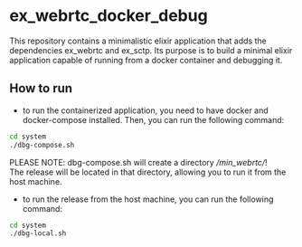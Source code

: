 # ex_webrtc_docker_debug

This repository contains a minimalistic elixir application that adds the dependencies ex_webrtc and ex_sctp. Its  purpose is to build a minimal elixir application capable of running from a docker container and debugging it.

## How to run

- to run the containerized application, you need to have docker and docker-compose installed. Then, you can run the following command:

```bash
cd system
./dbg-compose.sh
```
PLEASE NOTE: dbg-compose.sh will create a directory */min_webrtc/*!   
The release will be located in that directory, allowing you to run it from the host machine.

- to run the release from the host machine, you can run the following command:

```bash
cd system
./dbg-local.sh
```


